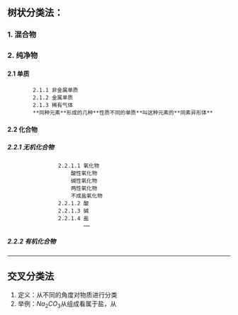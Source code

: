 ## 树状分类法：
### 	1. 混合物

### 	2. 纯净物
#### 		2.1 单质
			2.1.1 非金属单质
			2.1.2 金属单质
	 		2.1.3 稀有气体
			**同种元素**形成的几种**性质不同的单质**叫这种元素的**同素异形体**
#### 		2.2 化合物
##### 	 			2.2.1 *无机化合物*
					2.2.1.1 氧化物
						酸性氧化物
		    			碱性氧化物
						两性氧化物
						不成盐氧化物
	    			2.2.1.2 酸
	    			2.2.1.3 碱
	    			2.2.1.4 盐
							……
#####    	    		2.2.2 *有机化合物*
---
## 交叉分类法
1. 定义：从不同的角度对物质进行分类
2. 举例：$Na_2CO_3$从组成看属于盐，从